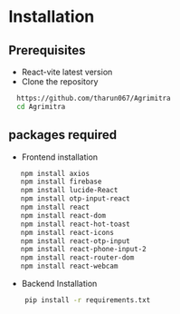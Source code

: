 # Installation

## Prerequisites
- React-vite latest version
- Clone the repository
```bash
  https://github.com/tharun067/Agrimitra
  cd Agrimitra
```
## packages required
- Frontend installation
```bash
   npm install axios
   npm install firebase 
   npm install lucide-React
   npm install otp-input-react
   npm install react
   npm install react-dom
   npm install react-hot-toast
   npm install react-icons
   npm install react-otp-input
   npm install react-phone-input-2
   npm install react-router-dom
   npm install react-webcam

```

- Backend Installation
```bash
    pip install -r requirements.txt
```